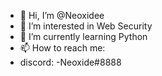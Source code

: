 - 👋 Hi, I’m @Neoxidee
- 👀 I’m interested in Web Security
- 🌱 I’m currently learning Python
- 📫 How to reach me:
 - discord: -Neoxide#8888

<!---
Neoxidee/Neoxidee is a ✨ special ✨ repository because its `README.md` (this file) appears on your GitHub profile.
You can click the Preview link to take a look at your changes.
--->
